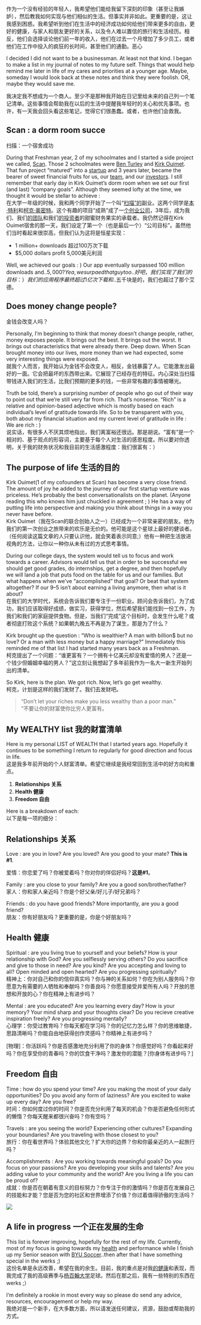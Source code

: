 作为一个没有经验的年轻人，我希望他们能给我留下深刻的印象（甚至让我嫉妒），然后教我如何实现与他们相似的生活。但事实并非如此。更重要的是，这让我感到困惑。我希望听到他们在生活中的经济成功如何给他们带来更多的自由，更好的健康，与家人和朋友更好的关系，以及令人难以置信的旅行和生活经历。相反，他们会选择谈论他们前一年的收入，他们在过去一个月增加了多少员工，或者他们在工作中投入的疯狂的长时间，甚至他们的通勤。恶心


I decided I did not want to be a businessman. At least not that kind. I began to make a list in my journal of notes to my future self. Things that would help remind me later in life of my cares and priorities at a younger age. Maybe, someday I would look back at these notes and think they were foolish. OR, maybe they would save me.  

我决定我不想成为一个商人。至少不是那种我开始在日记里给未来的自己列一个笔记清单。这些事情会帮助我在以后的生活中提醒我年轻时的关心和优先事项。也许，有一天我会回头看这些笔记，觉得它们很愚蠢。或者，也许他们会救我。

## Scan : a dorm room succe  
扫描：一个宿舍成功

During that Freshman year, 2 of my schoolmates and I started a side project we called, [Scan](https://angel.co/scan). Those 2 schoolmates were [Ben Turley](http://twitter.com/benturley) and [Kirk Ouimet](http://twitter.com/kirkouimet). That fun project “matured” into a [startup](https://angel.co/scan) and 3 years later, became the bearer of sweet financial fruits for us, our [team](http://scan.me/about), and our [investors](https://angel.co/scan). I still remember that early day in Kirk Ouimet’s dorm room when we set our first (and last) “company goals”. Although they seemed lofty at the time, we thought it would be stellar to achieve :  
在大学一年级的时候，我和两个同学开始了一个叫“[扫描”的](https://angel.co/scan)副业。这两个同学是[本·特利](http://twitter.com/benturley)和[柯克·奥密特](http://twitter.com/kirkouimet)。这个有趣的项目“成熟”成了一[个创业公司](https://angel.co/scan)，3年后，成为我们、我们[的团队](http://scan.me/about)和我们[的投资者](https://angel.co/scan)的甜蜜财务果实的承载者。我仍然记得在Kirk Ouimet宿舍的那一天，我们设定了第一个（也是最后一个）“公司目标”。虽然他们当时看起来很崇高，但我们认为这将是恒星实现：

-   1 million+ downloads 超过100万次下载
-   $5,000 dollars profit 5,000美元利润

Well, we achieved our goals : ) Our app eventually surpassed 100 million downloads and..$5,000? Yea, we surpa$$ed that guy too..  
好吧，我们实现了我们的目标：）我们的应用程序最终超过1亿次下载和..$五千块是的，我们也超过了那个艾德。

## Does money change people?  
金钱会改变人吗？

Personally, I’m beginning to think that money doesn’t change people, rather, money exposes people. It brings out the best. It brings out the worst. It brings out characteristics that were already there. Deep down. When Scan brought money into our lives, more money than we had expected, some very interesting things were exposed.  
就我个人而言，我开始认为金钱不会改变人，相反，金钱暴露了人。它能激发出最好的一面。它会把最坏的东西带出来。它展现了已经存在的特征。内心深处当扫描带钱进入我们的生活，比我们预期的更多的钱，一些非常有趣的事情被曝光。

Truth be told, there’s a surprising number of people who go out of their way to point out that we’re still very far from rich. That’s nonsense. “Rich” is a relative and opinion-based adjective which is mostly based on each individual’s level of gratitude towards life. So to be transparent with you, both about my financial situation and my current level of gratitude in life : We are rich : )  
说实话，有很多人不厌其烦地指出，我们离富裕还很远。那是胡说。“富有”是一个相对的、基于观点的形容词，主要基于每个人对生活的感恩程度。所以要对你透明，关于我的财务状况和我目前的生活感激程度：我们很富有：）

## The purpose of life 生活的目的

Kirk Ouimet(1 of my cofounders at Scan) has become a very close friend. The amount of joy he added to the journey of our first startup venture was priceless. He’s probably the best conversationalists on the planet. (Anyone reading this who knows him just chuckled in agreement ; ) He has a way of putting life into perspective and making you think about things in a way you never have before.  
Kirk Ouimet（我在Scan的联合创始人之一）已经成为一个非常亲密的朋友。他为我们的第一次创业之旅带来的欢乐是无价的。他可能是这个星球上最好的健谈者。（任何阅读这篇文章的人只要认识他，就会笑着表示同意;）他有一种把生活放进视角的方法，让你以一种你从未有过的方式思考事情。

During our college days, the system would tell us to focus and work towards a career. Advisors would tell us that in order to be successful we should get good grades, do internships, get a degree, and then hopefully we will land a job that puts food on the table for us and our families. But what happens when we’ve “accomplished” that goal? Or beat that system altogether? If our 9–5 isn’t about earning a living anymore, then what is it about?  
在我们的大学时代，系统会告诉我们要专注于一份职业。顾问会告诉我们，为了成功，我们应该取得好成绩，做实习，获得学位，然后希望我们能找到一份工作，为我们和我们的家庭提供食物。但是，当我们“完成”这个目标时，会发生什么呢？或者彻底打败这个系统？如果朝九晚五不再是为了谋生，那是为了什么？

Kirk brought up the question : “Who is wealthier? A man with billion$ but no love? Or a man with less money but a happy marriage?” Immediately this reminded me of that list I had started many years back as a Freshman.  
柯克提出了一个问题：“谁更富有？一个拥有十亿美元却没有爱情的男人？还是一个钱少但婚姻幸福的男人？”这立刻让我想起了多年前我作为一名大一新生开始列出的清单。

So Kirk, here is the plan. We got rich. Now, let’s go get wealthy.  
柯克，计划是这样的我们发财了。我们去发财吧。

> “Don’t let your riches make you less wealthy than a poor man.”  
> “不要让你的财富使你比穷人更富有。

## My WEALTHY list 我的财富清单

Here is my personal LIST of WEALTH that I started years ago. Hopefully it continues to be something I return to regularly for good direction and focus in life.  
这是我多年前开始的个人财富清单。希望它继续是我经常回到生活中的好方向和重点。

1.  **Relationships 关系**
2.  **Health 健康**
3.  **Freedom 自由**

Here is a breakdown of each:  
以下是每一项的细分：

## Relationships 关系

Love : are you in love? Are you loved? Are you good to your mate? **This is #1**.  

爱情：你恋爱了吗？你被爱着吗？你对你的伴侣好吗？**这是#1**。

Family : are you close to your family? Are you a good son/brother/father?  
家人：你和家人亲近吗？你是个好父亲/好儿子/好兄弟吗？

Friends : do you have good friends? More importantly, are you a good friend?  
朋友：你有好朋友吗？更重要的是，你是个好朋友吗？


## Health 健康

Spiritual : are you living true to yourself and your beliefs? How is your relationship with God? Are you selflessly serving others? Do you sacrifice and give to those in need? Are you kind? Are you accepting and loving to all? Open minded and open hearted? Are you progressing spiritually?  
精神上：你对自己和你的信仰真实吗？你与神的关系如何？你在为别人服务吗？你愿意为有需要的人牺牲和奉献吗？你善良吗？你愿意接受并爱所有人吗？开放的思想和开放的心？你在精神上有进步吗？

Mental : are you educated? Are you learning every day? How is your memory? Your mind sharp and your thoughts clear? Do you recieve creative inspiration freely? Are you progressing mentally?  
心理学：你受过教育吗？你每天都在学习吗？你的记忆力怎么样？你的思维敏捷，思路清晰吗？你能自由地获得创作灵感吗？你精神上有进步吗？

[物理]：你活跃吗？你是否感激地充分利用了你的身体？你感觉好吗？你看起来好吗？你在享受你的青春吗？你的饮食干净吗？激发你的潜能？[你身体有进步吗？]

## Freedom 自由

Time : how do you spend your time? Are you making the most of your daily opportunities? Do you avoid any form of laziness? Are you excited to wake up every day? Are you free?  
时间：你如何度过你的时间？你是否充分利用了每天的机会？你是否避免任何形式的懒惰？你每天醒来都很兴奋吗？你有空吗？

Travels : are you seeing the world? Experiencing other cultures? Expanding your boundaries? Are you traveling with those closest to you?  
旅行：你在看世界吗？体验其他文化？扩大你的边界？你和你最亲近的人一起旅行吗？

Accomplishments : Are you working towards meaningful goals? Do you focus on your passions? Are you developing your skills and talents? Are you adding value to your community and the world? Are you living a life you can be proud of?  
成就：你是否在朝着有意义的目标努力？你专注于你的激情吗？你是否在发展自己的技能和才能？您是否为您的社区和世界增添了价值？你过着值得骄傲的生活吗？

![](https://miro.medium.com/v2/resize:fit:700/1*IfqPk6krPBIuZJgLc31QKg.jpeg)

## A life in progress 一个正在发展的生命

This list is forever improving, hopefully for the rest of my life. Currently, most of my focus is going towards my [health](https://medium.com/@garrettgee/how-i-plan-to-design-my-body-d9bacd331598) and performance while I finish up my Senior season with [BYU Soccer](http://byusoccer.com/)..then after that I have something special in the werks ;)  
这份名单是永远改善，希望在我的余生。目前，我的重点是对我[的健康](https://medium.com/@garrettgee/how-i-plan-to-design-my-body-d9bacd331598)和表现，而我完成了我的高级赛季与[杨百翰大学](http://byusoccer.com/)足球。然后在那之后，我有一些特别的东西在werks ;）

I‘m definitely a rookie in most every way so please do send any advice, resources, encouragement or help my way.  
我绝对是一个新手，在大多数方面，所以请发送任何建议，资源，鼓励或帮助我的方式。
